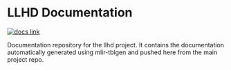 # LLHD Documentation

[![docs link](https://img.shields.io/badge/docs-link-informational)](https://rodonisi.github.io/llhd-docs/)

Documentation repository for the llhd project. It contains the documentation automatically generated using mlir-tblgen and pushed here from the main project repo.  
